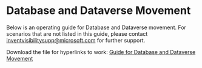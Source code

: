 # Database and Dataverse Movement

Below is an operating guide for Database and Dataverse movement. For scenarios that are not listed in this guide, please contact inventvisibilitysupp@microsoft.com for further support.

Download the file for hyperlinks to work: [Guide for Database and Dataverse Movement](media/Database-and-Dataverse-Movement.pdf)
